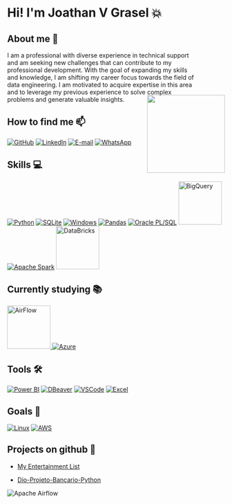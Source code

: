 # <span style="color: geen;">Hi! I'm Joathan V Grasel</span> 💥


## About me 🤵
<img align="right"  height="180" src="https://github.com/user-attachments/assets/74768beb-0658-4ebb-865d-56118a200a47" style="margin-left: -110px; margin-top: 100px;">

I am a professional with diverse experience in technical support and am seeking new challenges that can contribute to my professional development. With the goal of expanding my skills and knowledge, I am shifting my career focus towards the field of data engineering. I am motivated to acquire expertise in this area and to leverage my previous experience to solve complex problems and generate valuable insights.  



## How to find me 📫

[![GitHub](https://img.icons8.com/?size=100&id=u9R54eMKS8fw&format=png&color=000000)](https://github.com/jvgrasel/jvgrasel) [![LinkedIn](https://img.icons8.com/?size=100&id=13930&format=png&color=000000)](https://www.linkedin.com/in/jgrasel/) [![E-mail](https://img.icons8.com/?size=100&id=44829&format=png&color=000000)](mailto:joathan94@yahoo.com) [![WhatsApp](https://img.icons8.com/?size=100&id=30448&format=png&color=000000)](https://wa.me/5551985337571)


## Skills 💻

[![Python](https://img.icons8.com/?size=100&id=13441&format=png&color=000000)](https://www.python.org/) [![SQLite](https://img.icons8.com/?size=100&id=VMRAbKfEzssG&format=png&color=000000)](https://www.sqlite.org/) [![Windows](https://img.icons8.com/?size=100&id=YJfJ0JM5Imsj&format=png&color=000000)](https://www.microsoft.com/)  [![Pandas](https://img.icons8.com/?size=100&id=xSkewUSqtErH&format=png&color=000000)](https://pandas.pydata.org/) [![Oracle PL/SQL](https://img.icons8.com/?size=100&id=8ljTDYUEydbJ&format=png&color=000000)](https://www.oracle.com/br/database/technologies/appdev/plsql.html) <a href="https://cloud.google.com/bigquery">
  <img src="https://github.com/user-attachments/assets/758711ef-eada-47c8-9112-55a9a4cc3b25" alt="BigQuery" width="100" height="100">  [![Apache Spark](https://img.icons8.com/?size=100&id=xgChbMh3wYDY&format=png&color=000000)](https://spark.apache.org/)  <a href="https://www.databricks.com">
  <img src="https://github.com/user-attachments/assets/6135fee2-520d-43f2-b80b-24e719ed71c4" alt="DataBricks" width="100" height="100">
</a> 

</a>


 ## Currently studying 📚

<a href="https://airflow.apache.org"> <img src="https://github.com/user-attachments/assets/c8ad441f-538d-4c1b-ac9b-1e9403866b01" alt="AirFlow" width="100" height="100"> [![Azure](https://img.icons8.com/?size=100&id=VLKafOkk3sBX&format=png&color=000000)](https://azure.microsoft.com/) 


## Tools 🛠

[![Power BI](https://img.icons8.com/?size=100&id=qYfwpsRXEcpc&format=png&color=000000)](https://app.powerbi.com/) [![DBeaver](https://img.icons8.com/?size=100&id=kjaF4LlvyR6g&format=png&color=000000)](https://dbeaver.io/) [![VSCode](https://img.icons8.com/?size=100&id=iFPHC1KfnoxC&format=png&color=000000)](https://code.visualstudio.com/) [![Excel](https://img.icons8.com/?size=100&id=117561&format=png&color=000000)](https://www.microsoft.com/pt-br/microsoft-365/excel) 


## Goals 📌

[![Linux](https://img.icons8.com/?size=100&id=17842&format=png&color=000000)](https://www.linux.org/) [![AWS](https://img.icons8.com/?size=100&id=33039&format=png&color=000000)](https://aws.amazon.com/) 


## Projects on github 💼
- [My Entertainment List](https://github.com/jvgrasel/myentertainmentlist)

- [Dio-Projeto-Bancario-Python](https://github.com/jvgrasel/dio-sistema-bancario-python)

![Apache Airflow](https://github.com/user-attachments/assets/c8ad441f-538d-4c1b-ac9b-1e9403866b01)

